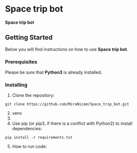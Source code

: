 # Space trip bot

**Space trip bot**

## Getting Started

Below you will find instructions on how to use **Space trip bot**.  

### Prerequisites

Please be sure that **Python3** is already installed. 

### Installing
1. Clone the repository:
```
git clone https://github.com/MiraNizam/Space_trip_bot.git
```
2. venv
3.  
4. Use pip (or pip3, if there is a conflict with Python2) to install dependencies:
```
pip install -r requirements.txt
```
5. How to run code:

